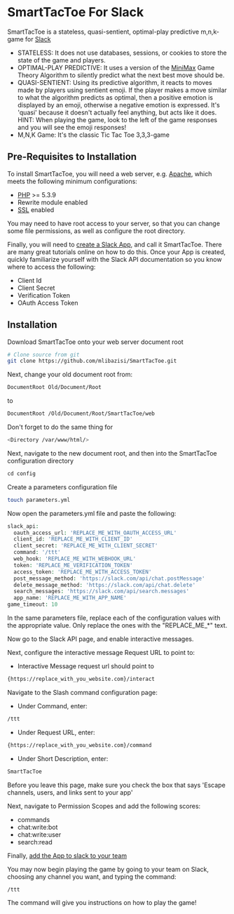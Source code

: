 SmartTacToe For Slack
=======================
SmartTacToe is a stateless, quasi-sentient, optimal-play predictive m,n,k-game for [Slack](https://slack.com)

- STATELESS: It does not use databases, sessions, or cookies to store
  the state of the game and players.
- OPTIMAL-PLAY PREDICTIVE: It uses a version of the [MiniMax](https://en.wikipedia.org/wiki/Minimax)
  Game Theory Algorithm to silently predict what the next best move should be.
- QUASI-SENTIENT: Using its predictive algorithm, it reacts to moves made by
  players using sentient emoji. If the player makes a move similar to what the algorithm
  predicts as optimal, then a positive emotion is displayed by an emoji, otherwise a
  negative emotion is expressed. It's 'quasi' because it doesn't actually feel anything, but
  acts like it does.
  HINT: When playing the game, look to the left of the game responses and you will see the emoji responses!
- M,N,K Game: It's the classic Tic Tac Toe 3,3,3-game

## Pre-Requisites to Installation

To install SmartTacToe, you will need a web server, e.g. [Apache](https://httpd.apache.org/),
which meets the following minimum configurations:

- [PHP](http://php.net/) >= 5.3.9
- Rewrite module enabled
- [SSL](https://en.wikipedia.org/wiki/Transport_Layer_Security) enabled

You may need to have root access to your server, so that you can change some file
permissions, as well as configure the root directory.

Finally, you will need to [create a Slack App](https://api.slack.com/slack-apps), and
call it SmartTacToe. There are many great tutorials online on how to do this. Once your
App is created, quickly familiarize yourself with the Slack API documentation
so you know where to access the following:

- Client Id
- Client Secret
- Verification Token
- OAuth Access Token

## Installation

Download SmartTacToe onto your web server document root

```bash
# Clone source from git
git clone https://github.com/mlibazisi/SmartTacToe.git
```

Next, change your old document root from:

```bash
DocumentRoot Old/Document/Root
```

to

```bash
DocumentRoot /Old/Document/Root/SmartTacToe/web
```
Don't forget to do the same thing for

```bash
<Directory /var/www/html/>
```

Next, navigate to the new document root, and then
into the SmartTacToe configuration directory

```php
cd config
```

Create a parameters configuration file

 ```bash
touch parameters.yml
 ```

Now open the parameters.yml file and paste the following:

```php
slack_api:
  oauth_access_url: 'REPLACE_ME_WITH_OAUTH_ACCESS_URL'
  client_id: 'REPLACE_ME_WITH_CLIENT_ID'
  client_secret: 'REPLACE_ME_WITH_CLIENT_SECRET'
  command: '/ttt'
  web_hook: 'REPLACE_ME_WITH_WEBHOOK_URL'
  token: 'REPLACE_ME_VERIFICATION_TOKEN'
  access_token: 'REPLACE_ME_WITH_ACCESS_TOKEN'
  post_message_method: 'https://slack.com/api/chat.postMessage'
  delete_message_method: 'https://slack.com/api/chat.delete'
  search_messages: 'https://slack.com/api/search.messages'
  app_name: 'REPLACE_ME_WITH_APP_NAME'
game_timeout: 10
```

In the same parameters file, replace each of the configuration values with the
appropriate value. Only replace the ones with the "REPLACE_ME_*" text.

Now go to the Slack API page, and enable interactive messages.

Next, configure the interactive message Request URL to point to:

- Interactive Message request url should point to
 ```bash
{https://replace_with_you_website.com}/interact
 ```
Navigate to the Slash command configuration page:

- Under Command, enter:
 ```bash
/ttt
 ```

- Under Request URL, enter:
 ```bash
{https://replace_with_you_website.com}/command
 ```

- Under Short Description, enter:
 ```bash
SmartTacToe
 ```
Before you leave this page, make sure you check the box
that says 'Escape channels, users, and links sent to your app'

Next, navigate to Permission Scopes and add the following scores:
- commands
- chat:write:bot
- chat:write:user
- search:read

Finally, [add the App to slack to your team](https://get.slack.help/hc/en-us/articles/202035138-Add-an-app-to-your-team)

You may now begin playing the game by going to your team on Slack, choosing any channel you want,
and typing the command:

 ```bash
/ttt
 ```

The command will give you instructions on how to play the game!